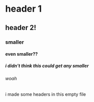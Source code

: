 # header 1
## header 2!
### smaller 
#### even smaller??

##### i didn't think this could get any smaller
###### woah


i made some headers in this empty file
